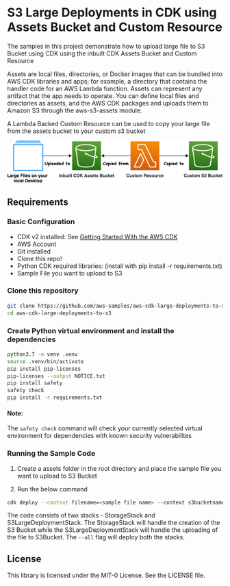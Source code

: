 # S3 Large Deployments in CDK using Assets Bucket and Custom Resource
The samples in this project demonstrate how to upload large file to S3 Bucket using CDK using the inbuilt CDK Assets Bucket and Custom Resource

Assets are local files, directories, or Docker images that can be bundled into AWS CDK libraries and apps; for example, a directory that contains the handler code for an AWS Lambda function. Assets can represent any artifact that the app needs to operate. You can define local files and directories as assets, and the AWS CDK packages and uploads them to Amazon S3 through the aws-s3-assets module.

A Lambda Backed Custom Resource can be used to copy your large file from the assets bucket to your custom s3 bucket


![Demo Project Solution Architecture Diagram](./docs/S3LargeDeployments.png)


## Requirements

### Basic Configuration

- CDK v2 installed: See [Getting Started With the AWS CDK](https://docs.aws.amazon.com/cdk/latest/guide/getting_started.html) 
- AWS Account
- Git installed
- Clone this repo!
- Python CDK required libraries: (install with pip install -r requirements.txt)
- Sample File you want to upload to S3

### Clone this repository
```bash
git clone https://github.com/aws-samples/aws-cdk-large-deployments-to-s3
cd aws-cdk-large-deployments-to-s3
```

### Create Python virtual environment and install the dependencies

```bash
python3.7 -m venv .venv
source .venv/bin/activate
pip install pip-licenses
pip-licenses --output NOTICE.txt
pip install safety
safety check
pip install -r requirements.txt
```

#### Note:
The ```safety check``` command will check your currently selected virtual environment for dependencies with known security vulnerabilites

### Running the Sample Code

1. Create a assets folder in the root directory and place the sample file you want to upload to S3 Bucket
 
2. Run the below command
```bash
cdk deploy --context filename=<sample file name> --context s3bucketname=<the name of the s3 bucket> --all
```
The code consists of two stacks - StorageStack and S3LargeDeploymentStack.  The StorageStack will handle the creation of the S3 Bucket while the S3LargeDeploymentStack will handle the uploading of the file to S3Bucket.  The ```--all``` flag will deploy both the stacks.

## License

This library is licensed under the MIT-0 License. See the LICENSE file.